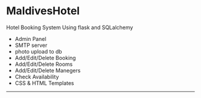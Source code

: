 # MaldivesHotel
Hotel Booking System Using flask and SQLalchemy
- Admin Panel
- SMTP server
- photo upload to db
- Add/Edit/Delete Booking 
- Add/Edit/Delete Rooms
- Add/Edit/Delete Manegers 
- Check Availability 
- CSS & HTML Templates 
-------------------------------------------------------
